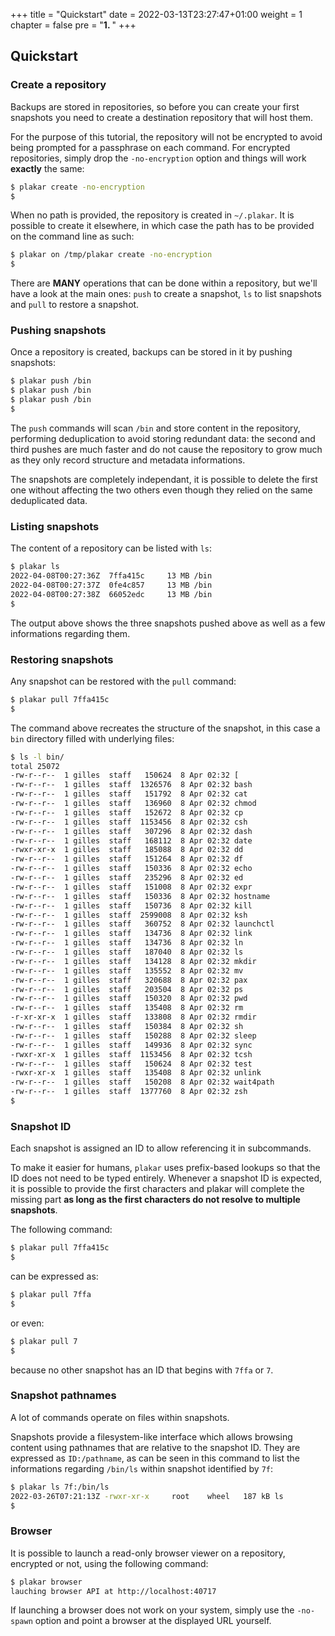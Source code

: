 +++
title = "Quickstart"
date = 2022-03-13T23:27:47+01:00
weight = 1
chapter = false
pre = "<b>1. </b>"
+++

## Quickstart

### Create a repository

Backups are stored in repositories,
so before you can create your first snapshots you need to create a destination repository that will host them.

For the purpose of this tutorial,
the repository will not be encrypted to avoid being prompted for a passphrase on each command.
For encrypted repositories,
simply drop the `-no-encryption` option and things will work **exactly** the same:

```sh
$ plakar create -no-encryption
$
```

When no path is provided,
the repository is created in `~/.plakar`.
It is possible to create it elsewhere,
in which case the path has to be provided on the command line as such:

```sh
$ plakar on /tmp/plakar create -no-encryption
$
```


There are **MANY** operations that can be done within a repository,
but we'll have a look at the main ones: `push` to create a snapshot, `ls` to list snapshots and `pull` to restore a snapshot.


### Pushing snapshots

Once a repository is created,
backups can be stored in it by pushing snapshots:

```sh
$ plakar push /bin
$ plakar push /bin
$ plakar push /bin
$
```

The `push` commands will scan `/bin` and store content in the repository,
performing deduplication to avoid storing redundant data:
the second and third pushes are much faster and do not cause the repository to grow much as they only record structure and metadata informations.

The snapshots are completely independant,
it is possible to delete the first one without affecting the two others even though they relied on the same deduplicated data.


### Listing snapshots

The content of a repository can be listed with `ls`:

```sh
$ plakar ls       
2022-04-08T00:27:36Z  7ffa415c     13 MB /bin
2022-04-08T00:27:37Z  0fe4c857     13 MB /bin
2022-04-08T00:27:38Z  66052edc     13 MB /bin
$
```

The output above shows the three snapshots pushed above as well as a few informations regarding them.


### Restoring snapshots

Any snapshot can be restored with the `pull` command:

```sh
$ plakar pull 7ffa415c
$
```

The command above recreates the structure of the snapshot,
in this case a `bin` directory filled with underlying files:

```sh
$ ls -l bin/
total 25072
-rw-r--r--  1 gilles  staff   150624  8 Apr 02:32 [
-rw-r--r--  1 gilles  staff  1326576  8 Apr 02:32 bash
-rw-r--r--  1 gilles  staff   151792  8 Apr 02:32 cat
-rw-r--r--  1 gilles  staff   136960  8 Apr 02:32 chmod
-rw-r--r--  1 gilles  staff   152672  8 Apr 02:32 cp
-rw-r--r--  1 gilles  staff  1153456  8 Apr 02:32 csh
-rw-r--r--  1 gilles  staff   307296  8 Apr 02:32 dash
-rw-r--r--  1 gilles  staff   168112  8 Apr 02:32 date
-rwxr-xr-x  1 gilles  staff   185088  8 Apr 02:32 dd
-rw-r--r--  1 gilles  staff   151264  8 Apr 02:32 df
-rw-r--r--  1 gilles  staff   150336  8 Apr 02:32 echo
-rw-r--r--  1 gilles  staff   235296  8 Apr 02:32 ed
-rw-r--r--  1 gilles  staff   151008  8 Apr 02:32 expr
-rw-r--r--  1 gilles  staff   150336  8 Apr 02:32 hostname
-rw-r--r--  1 gilles  staff   150736  8 Apr 02:32 kill
-rw-r--r--  1 gilles  staff  2599008  8 Apr 02:32 ksh
-rw-r--r--  1 gilles  staff   360752  8 Apr 02:32 launchctl
-rw-r--r--  1 gilles  staff   134736  8 Apr 02:32 link
-rw-r--r--  1 gilles  staff   134736  8 Apr 02:32 ln
-rw-r--r--  1 gilles  staff   187040  8 Apr 02:32 ls
-rw-r--r--  1 gilles  staff   134128  8 Apr 02:32 mkdir
-rw-r--r--  1 gilles  staff   135552  8 Apr 02:32 mv
-rw-r--r--  1 gilles  staff   320688  8 Apr 02:32 pax
-rw-r--r--  1 gilles  staff   203504  8 Apr 02:32 ps
-rw-r--r--  1 gilles  staff   150320  8 Apr 02:32 pwd
-rw-r--r--  1 gilles  staff   135408  8 Apr 02:32 rm
-r-xr-xr-x  1 gilles  staff   133808  8 Apr 02:32 rmdir
-rw-r--r--  1 gilles  staff   150384  8 Apr 02:32 sh
-rw-r--r--  1 gilles  staff   150288  8 Apr 02:32 sleep
-rw-r--r--  1 gilles  staff   149936  8 Apr 02:32 sync
-rwxr-xr-x  1 gilles  staff  1153456  8 Apr 02:32 tcsh
-rw-r--r--  1 gilles  staff   150624  8 Apr 02:32 test
-rwxr-xr-x  1 gilles  staff   135408  8 Apr 02:32 unlink
-rw-r--r--  1 gilles  staff   150208  8 Apr 02:32 wait4path
-rw-r--r--  1 gilles  staff  1377760  8 Apr 02:32 zsh
$
```

### Snapshot ID

Each snapshot is assigned an ID to allow referencing it in subcommands.

To make it easier for humans,
`plakar` uses prefix-based lookups so that the ID does not need to be typed entirely.
Whenever a snapshot ID is expected,
it is possible to provide the first characters and plakar will complete the missing part **as long as the first characters do not resolve to multiple snapshots**.

The following command:

```sh
$ plakar pull 7ffa415c
$
```

can be expressed as:

```sh
$ plakar pull 7ffa
$
```

or even:

```sh
$ plakar pull 7
$
```

because no other snapshot has an ID that begins with `7ffa` or `7`.


### Snapshot pathnames

A lot of commands operate on files within snapshots.

Snapshots provide a filesystem-like interface which allows browsing content using pathnames that are relative to the snapshot ID.
They are expressed as `ID:/pathname`,
as can be seen in this command to list the informations regarding `/bin/ls` within snapshot identified by `7f`:

```sh
$ plakar ls 7f:/bin/ls
2022-03-26T07:21:13Z -rwxr-xr-x     root    wheel   187 kB ls
$
```


### Browser

It is possible to launch a read-only browser viewer on a repository,
encrypted or not,
using the following command:

```sh
$ plakar browser
lauching browser API at http://localhost:40717
```

If launching a browser does not work on your system,
simply use the `-no-spawn` option and point a browser at the displayed URL yourself.
